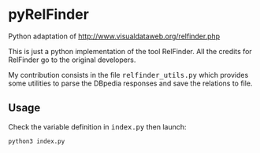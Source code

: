 # pyRelFinder
Python adaptation of http://www.visualdataweb.org/relfinder.php

This is just a python implementation of the tool RelFinder. All the credits for RelFinder go to the original developers.

My contribution consists in the file <tt>relfinder_utils.py</tt> which provides some utilities to parse the DBpedia responses and save the relations to file.

## Usage
Check the variable definition in <tt>index.py</tt> then launch:

```
python3 index.py
```
